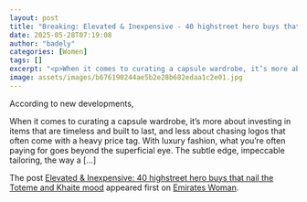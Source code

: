 ```yaml
---
layout: post
title: "Breaking: Elevated & Inexpensive - 40 highstreet hero buys that nail the Toteme and Khaite mood"
date: 2025-05-28T07:19:08
author: "badely"
categories: [Women]
tags: []
excerpt: "<p>When it comes to curating a capsule wardrobe, it’s more about investing in items that are timeless and built to last, and less about chasing logos "
image: assets/images/b676190244ae5b2e28b682edaa1c2e01.jpg
---
```


According to new developments, <p>When it comes to curating a capsule wardrobe, it’s more about investing in items that are timeless and built to last, and less about chasing logos that often come with a heavy price tag. With luxury fashion, what you’re often paying for goes beyond the superficial eye. The subtle edge, impeccable tailoring, the way a [&#8230;]</p>
<p>The post <a href="https://emirateswoman.com/elevated-not-expensive-40-highstreet-hero-buys-that-nail-the-toteme-and-khaite-mood/" rel="nofollow">Elevated &#038; Inexpensive: 40 highstreet hero buys that nail the Toteme and Khaite mood</a> appeared first on <a href="https://emirateswoman.com" rel="nofollow">Emirates Woman</a>.</p>

